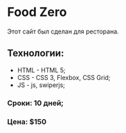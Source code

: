 # Food Zero
Этот сайт был сделан для ресторана. 
## Технологии: 
* HTML - HTML 5; 
* CSS - CSS 3, Flexbox, CSS Grid; 
* JS - js, swiperjs; 
### Сроки: 10 дней; 
### Цена: $150

